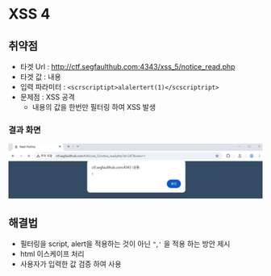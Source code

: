 # XSS 4

## 취약점
- 타겟 Url : http://ctf.segfaulthub.com:4343/xss_5/notice_read.php
- 타겟 값 : 내용
- 입력 파라미터 : `<scrscriptipt>alalertert(1)</scscriptript>`
- 문제점 : XSS 공격
    - 내용의 값을 한번만 필터링 하여 XSS 발생

### 결과 화면
![XSS 4](../../../img/study/pdf/XSS4/XSS4_Detail_alert필터링.jpg)

## 해결법
- 필터링을 script, alert을 적용하는 것이 아닌 `"`,`'` 을 적용 하는 방안 제시
- html 이스케이프 처리
- 사용자가 입력한 값 검증 하여 사용
